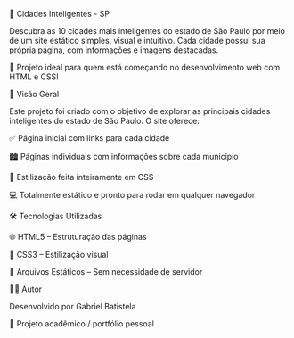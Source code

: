 🌆 Cidades Inteligentes - SP

Descubra as 10 cidades mais inteligentes do estado de São Paulo por meio de um site estático simples, visual e intuitivo. Cada cidade possui sua própria página, com informações e imagens destacadas.

🚀 Projeto ideal para quem está começando no desenvolvimento web com HTML e CSS!

📌 Visão Geral

Este projeto foi criado com o objetivo de explorar as principais cidades inteligentes do estado de São Paulo. O site oferece:

✅ Página inicial com links para cada cidade

🏙️ Páginas individuais com informações sobre cada município

🎨 Estilização feita inteiramente em CSS

💻 Totalmente estático e pronto para rodar em qualquer navegador

🛠️ Tecnologias Utilizadas

🌐 HTML5 – Estruturação das páginas

🎨 CSS3 – Estilização visual

📁 Arquivos Estáticos – Sem necessidade de servidor

🙋‍♂️ Autor

Desenvolvido por Gabriel Batistela

📍 Projeto acadêmico / portfólio pessoal
